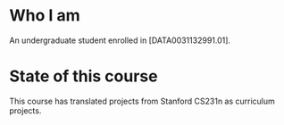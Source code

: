 # Who I am

An undergraduate student enrolled in [DATA0031132991.01]. 

# State of this course

This course has translated projects from Stanford CS231n as curriculum projects. 